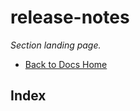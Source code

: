 # release-notes

_Section landing page._

- [Back to Docs Home](../README.md)

<!-- AUTO-INDEX:BEGIN -->

## Index


<!-- AUTO-INDEX:END -->
